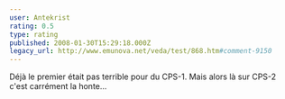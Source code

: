 ```yaml
---
user: Antekrist
rating: 0.5
type: rating
published: 2008-01-30T15:29:18.000Z
legacy_url: http://www.emunova.net/veda/test/868.htm#comment-9150
---
```

Déjà le premier était pas terrible pour du CPS-1\. Mais alors là sur CPS-2 c'est carrément la honte...